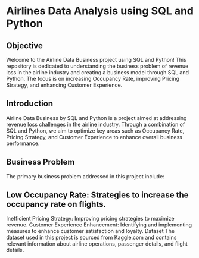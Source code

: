 # Airlines Data Analysis using SQL and Python


## Objective
Welcome to the Airline Data Business project using SQL and Python! This repository is dedicated to understanding the business problem of revenue loss in the airline industry and creating a business model through SQL and Python. The focus is on increasing Occupancy Rate, improving Pricing Strategy, and enhancing Customer Experience.


## Introduction
Airline Data Business by SQL and Python is a project aimed at addressing revenue loss challenges in the airline industry. Through a combination of SQL and Python, we aim to optimize key areas such as Occupancy Rate, Pricing Strategy, and Customer Experience to enhance overall business performance.

## Business Problem
The primary business problem addressed in this project include:

## Low Occupancy Rate: Strategies to increase the occupancy rate on flights.
Inefficient Pricing Strategy: Improving pricing strategies to maximize revenue.
Customer Experience Enhancement: Identifying and implementing measures to enhance customer satisfaction and loyalty.
Dataset
The dataset used in this project is sourced from Kaggle.com and contains relevant information about airline operations, passenger details, and flight details.
